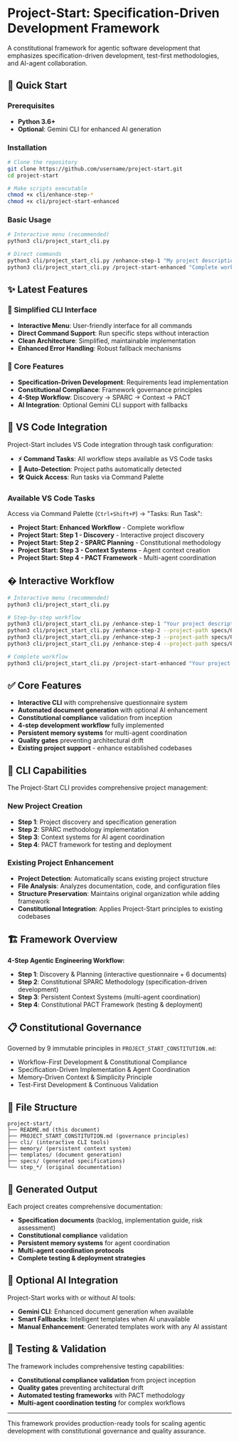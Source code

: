 # Project-Start: Specification-Driven Development Framework

A constitutional framework for agentic software development that emphasizes specification-driven development, test-first methodologies, and AI-agent collaboration.

## 🚀 Quick Start

### Prerequisites

- **Python 3.6+**
- **Optional**: Gemini CLI for enhanced AI generation

### Installation

```bash
# Clone the repository
git clone https://github.com/username/project-start.git
cd project-start

# Make scripts executable
chmod +x cli/enhance-step-*
chmod +x cli/project-start-enhanced
```

### Basic Usage

```bash
# Interactive menu (recommended)
python3 cli/project_start_cli.py

# Direct commands
python3 cli/project_start_cli.py /enhance-step-1 "My project description"
python3 cli/project_start_cli.py /project-start-enhanced "Complete workflow"
```

## ✨ Latest Features

### 🔧 Simplified CLI Interface

- **Interactive Menu**: User-friendly interface for all commands
- **Direct Command Support**: Run specific steps without interaction
- **Clean Architecture**: Simplified, maintainable implementation
- **Enhanced Error Handling**: Robust fallback mechanisms

### 🎯 Core Features

- **Specification-Driven Development**: Requirements lead implementation
- **Constitutional Compliance**: Framework governance principles
- **4-Step Workflow**: Discovery → SPARC → Context → PACT
- **AI Integration**: Optional Gemini CLI support with fallbacks

## 🎯 VS Code Integration

Project-Start includes VS Code integration through task configuration:

- **⚡ Command Tasks**: All workflow steps available as VS Code tasks
- **📁 Auto-Detection**: Project paths automatically detected
- **🛠️ Quick Access**: Run tasks via Command Palette

### Available VS Code Tasks

Access via Command Palette (`Ctrl+Shift+P`) → "Tasks: Run Task":

- **Project Start: Enhanced Workflow** - Complete workflow
- **Project Start: Step 1 - Discovery** - Interactive project discovery
- **Project Start: Step 2 - SPARC Planning** - Constitutional methodology
- **Project Start: Step 3 - Context Systems** - Agent context creation
- **Project Start: Step 4 - PACT Framework** - Multi-agent coordination

## � Interactive Workflow

```bash
# Interactive menu (recommended)
python3 cli/project_start_cli.py

# Step-by-step workflow
python3 cli/project_start_cli.py /enhance-step-1 "Your project description"
python3 cli/project_start_cli.py /enhance-step-2 --project-path specs/001-your-project
python3 cli/project_start_cli.py /enhance-step-3 --project-path specs/001-your-project
python3 cli/project_start_cli.py /enhance-step-4 --project-path specs/001-your-project

# Complete workflow
python3 cli/project_start_cli.py /project-start-enhanced "Your project description"
```

## ✅ Core Features

- **Interactive CLI** with comprehensive questionnaire system
- **Automated document generation** with optional AI enhancement
- **Constitutional compliance** validation from inception
- **4-step development workflow** fully implemented
- **Persistent memory systems** for multi-agent coordination
- **Quality gates** preventing architectural drift
- **Existing project support** - enhance established codebases

## 🔧 CLI Capabilities

The Project-Start CLI provides comprehensive project management:

### New Project Creation

- **Step 1**: Project discovery and specification generation
- **Step 2**: SPARC methodology implementation
- **Step 3**: Context systems for AI agent coordination
- **Step 4**: PACT framework for testing and deployment

### Existing Project Enhancement

- **Project Detection**: Automatically scans existing project structure
- **File Analysis**: Analyzes documentation, code, and configuration files
- **Structure Preservation**: Maintains original organization while adding framework
- **Constitutional Integration**: Applies Project-Start principles to existing codebases

## 🏗️ Framework Overview

**4-Step Agentic Engineering Workflow:**

- **Step 1**: Discovery & Planning (interactive questionnaire + 6 documents)
- **Step 2**: Constitutional SPARC Methodology (specification-driven development)
- **Step 3**: Persistent Context Systems (multi-agent coordination)
- **Step 4**: Constitutional PACT Framework (testing & deployment)

## 📋 Constitutional Governance

Governed by 9 immutable principles in `PROJECT_START_CONSTITUTION.md`:

- Workflow-First Development & Constitutional Compliance
- Specification-Driven Implementation & Agent Coordination
- Memory-Driven Context & Simplicity Principle
- Test-First Development & Continuous Validation

## 📁 File Structure

```text
project-start/
├── README.md (this document)
├── PROJECT_START_CONSTITUTION.md (governance principles)
├── cli/ (interactive CLI tools)
├── memory/ (persistent context system)
├── templates/ (document generation)
├── specs/ (generated specifications)
└── step_*/ (original documentation)
```

## 🎯 Generated Output

Each project creates comprehensive documentation:

- **Specification documents** (backlog, implementation guide, risk assessment)
- **Constitutional compliance** validation
- **Persistent memory systems** for agent coordination
- **Multi-agent coordination protocols**
- **Complete testing & deployment strategies**

## 🤖 Optional AI Integration

Project-Start works with or without AI tools:

- **Gemini CLI**: Enhanced document generation when available
- **Smart Fallbacks**: Intelligent templates when AI unavailable
- **Manual Enhancement**: Generated templates work with any AI assistant

## 🧪 Testing & Validation

The framework includes comprehensive testing capabilities:

- **Constitutional compliance validation** from project inception
- **Quality gates** preventing architectural drift
- **Automated testing frameworks** with PACT methodology
- **Multi-agent coordination testing** for complex workflows

---

This framework provides production-ready tools for scaling agentic development with constitutional governance and quality assurance.
